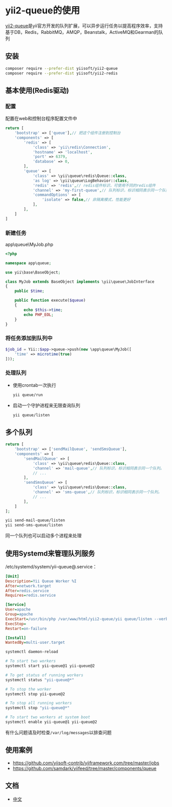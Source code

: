 yii2-queue的使用
===================

[yii2-queue](https://github.com/yiisoft/yii2-queue)是yii官方开发的队列扩展，可以异步运行任务以提高程序效率，支持基于DB，Redis，RabbitMQ，AMQP，Beanstalk，ActiveMQ和Gearman的队列


## 安装

```bash
composer require --prefer-dist yiisoft/yii2-queue
composer require --prefer-dist yiisoft/yii2-redis
```

## 基本使用(Redis驱动)

### 配置

配置在web和控制台程序配置文件中

```php
return [
    'bootstrap' => ['queue'],// 把这个组件注册到控制台
    'components' => [
        'redis' => [
            'class' => 'yii\redis\Connection',
            'hostname' => 'localhost',
            'port' => 6379,
            'database' => 0,
        ],
        'queue' => [
            'class' => \yii\queue\redis\Queue::class,
            'as log' => \yii\queue\LogBehavior::class,
            'redis' => 'redis',// redis组件标识，可使用不同的redis组件
            'channel' => 'my-first-queue',// 队列标识，标识相同表示同一个队列。
            'commandOptions' => [
                'isolate' => false,// 非隔离模式，性能更好
            ],
        ],
    ]
]
```

### 新建任务

app\queue\MyJob.php

```php
<?php

namespace app\queue;

use yii\base\BaseObject;

class MyJob extends BaseObject implements \yii\queue\JobInterface
{
    public $time;

    public function execute($queue)
    {
        echo $this->time;
        echo PHP_EOL;
    }
}
```

### 将任务添加到队列中

```php
$job_id = Yii::$app->queue->push(new \app\queue\MyJob([
    'time' => microtime(true)
]));
```

### 处理队列

* 使用crontab一次执行
    ```bash
    yii queue/run
    ```
* 启动一个守护进程来无限查询队列
    ```bash
    yii queue/listen
    ```


## 多个队列

```php
return [
    'bootstrap' => ['sendMailQueue', 'sendSmsQueue'],
    'components' => [
        'sendMailQueue' => [
            'class' => \yii\queue\redis\Queue::class,
            'channel' => 'mail-queue',// 队列标识，标识相同表示同一个队列。
            // ...
        ],
        'sendSmsQueue' => [
            'class' => \yii\queue\redis\Queue::class,
            'channel' => 'sms-queue',// 队列标识，标识相同表示同一个队列。
            // ...
        ],
    ]
];
```

```bash
yii send-mail-queue/listen
yii send-sms-queue/listen
```

同一个队列也可以启动多个进程来处理


## 使用Systemd来管理队列服务

/etc/systemd/system/yii-queue@.service：
```ini
[Unit]
Description=Yii Queue Worker %I
After=network.target
After=redis.service
Requires=redis.service

[Service]
User=apache
Group=apache
ExecStart=/usr/bin/php /var/www/html/yii2-queue/yii queue/listen --verbose
ExecStop=
Restart=on-failure

[Install]
WantedBy=multi-user.target
```

```bash
systemctl daemon-reload
```

```bash
# To start two workers
systemctl start yii-queue@1 yii-queue@2

# To get status of running workers
systemctl status "yii-queue@*"

# To stop the worker
systemctl stop yii-queue@2

# To stop all running workers
systemctl stop "yii-queue@*"

# To start two workers at system boot
systemctl enable yii-queue@1 yii-queue@2
```

有什么问题请及时检查`/var/log/messages`以排查问题


## 使用案例

* <https://github.com/yiisoft-contrib/yiiframework.com/tree/master/jobs>
* <https://github.com/samdark/yiifeed/tree/master/components/queue>

## 文档

* [中文](https://github.com/yiisoft/yii2-queue/tree/master/docs/guide-zh-CN)